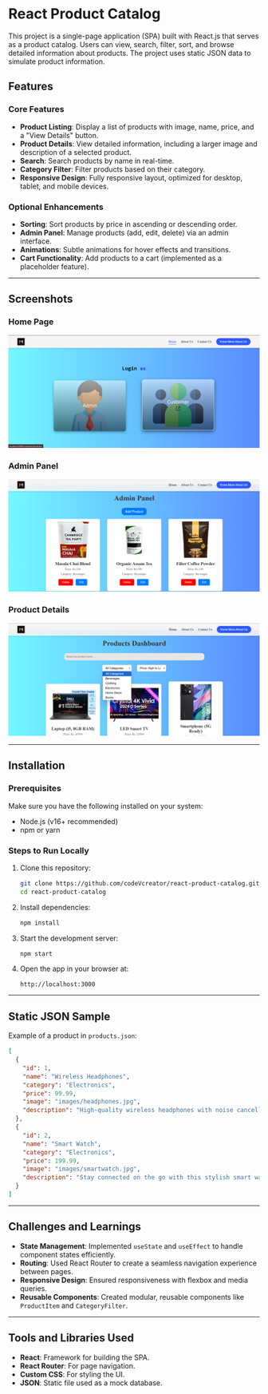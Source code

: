 # React Product Catalog

This project is a single-page application (SPA) built with React.js that serves as a product catalog. Users can view, search, filter, sort, and browse detailed information about products. The project uses static JSON data to simulate product information.

## Features

### Core Features
- **Product Listing**: Display a list of products with image, name, price, and a "View Details" button.
- **Product Details**: View detailed information, including a larger image and description of a selected product.
- **Search**: Search products by name in real-time.
- **Category Filter**: Filter products based on their category.
- **Responsive Design**: Fully responsive layout, optimized for desktop, tablet, and mobile devices.

### Optional Enhancements
- **Sorting**: Sort products by price in ascending or descending order.
- **Admin Panel**: Manage products (add, edit, delete) via an admin interface.
- **Animations**: Subtle animations for hover effects and transitions.
- **Cart Functionality**: Add products to a cart (implemented as a placeholder feature).

---

## Screenshots

### Home Page
![Home Page Screenshot](./src/Components/images/homepage.png)

### Admin Panel
![Admin Panel Screenshot](./src/Components/images/admin-panel.png)

### Product Details
![Product Details Screenshot](./src/Components/images/customer-panel.png)

---

## Installation

### Prerequisites
Make sure you have the following installed on your system:
- Node.js (v16+ recommended)
- npm or yarn

### Steps to Run Locally
1. Clone this repository:
   ```bash
   git clone https://github.com/codeVcreator/react-product-catalog.git
   cd react-product-catalog
   ```

2. Install dependencies:
   ```bash
   npm install
   ```

3. Start the development server:
   ```bash
   npm start
   ```

4. Open the app in your browser at:
   ```
   http://localhost:3000
   ```

---

## Static JSON Sample
Example of a product in `products.json`:
```json
[
  {
    "id": 1,
    "name": "Wireless Headphones",
    "category": "Electronics",
    "price": 99.99,
    "image": "images/headphones.jpg",
    "description": "High-quality wireless headphones with noise cancellation."
  },
  {
    "id": 2,
    "name": "Smart Watch",
    "category": "Electronics",
    "price": 199.99,
    "image": "images/smartwatch.jpg",
    "description": "Stay connected on the go with this stylish smart watch."
  }
]
```

---

## Challenges and Learnings

- **State Management**: Implemented `useState` and `useEffect` to handle component states efficiently.
- **Routing**: Used React Router to create a seamless navigation experience between pages.
- **Responsive Design**: Ensured responsiveness with flexbox and media queries.
- **Reusable Components**: Created modular, reusable components like `ProductItem` and `CategoryFilter`.

---

## Tools and Libraries Used

- **React**: Framework for building the SPA.
- **React Router**: For page navigation.
- **Custom CSS**: For styling the UI.
- **JSON**: Static file used as a mock database.
